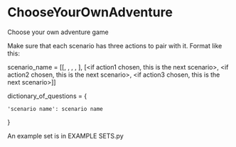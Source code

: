 # ChooseYourOwnAdventure
Choose your own adventure game

Make sure that each scenario has three actions
to pair with it. Format like this:

scenario_name = \[\[<set the scene for the question>, <ask the question>, <action1>, <action2>, <action3>],
                [<if action1 chosen, this is the next scenario>, <if action2 chosen, this is the next scenario>, <if action3 chosen, this is the next scenario>]]
                
dictionary_of_questions = {

    'scenario name': scenario name
    
 }
 
 An example set is in EXAMPLE SETS.py
